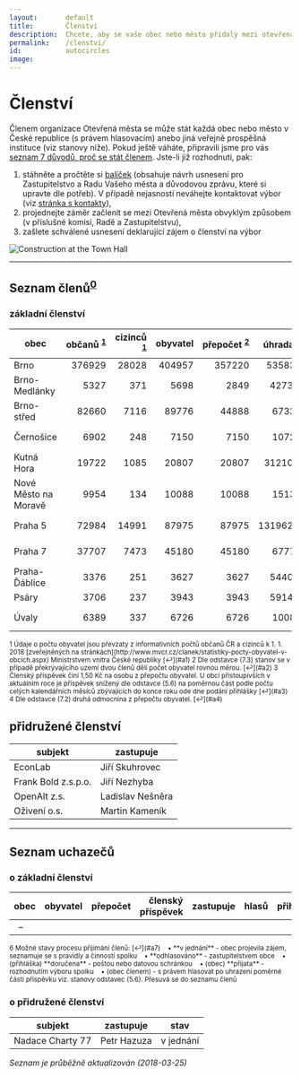 ```yaml
---
layout:       default
title:        Členství
description:  Chcete, aby se vaše obec nebo město přidaly mezi otevřená města?
permalink:    /clenstvi/
id:           autocircles
image:
---
```


# Členství
Členem organizace Otevřená města se může stát každá obec nebo město v České republice (s právem hlasovacím) anebo jiná veřejně prospěšná instituce (viz stanovy níže). Pokud ještě váháte, připravili jsme pro vás [seznam 7 důvodů, proč se stát členem](/clenstvi/motivace/). Jste-li již rozhodnuti, pak:

1. stáhněte a pročtěte si [balíček](/balicek/) (obsahuje návrh usnesení pro Zastupitelstvo a Radu Vašeho města a důvodovou zprávu, které si upravte dle potřeb). V případě nejasností neváhejte kontaktovat výbor (viz [stránka s kontakty](/kontakty/)),
2. projednejte záměr začlenit se mezi Otevřená města obvyklým způsobem (v příslušné komisi, Radě a Zastupitelstvu),
3. zašlete schválené usnesení deklarující zájem o členství na výbor

![Construction at the Town Hall](/media/thumbnails/construction.jpg)

----

## <span id="Seznam_členů">Seznam členů</span><sup id="a0">[0](#f0)</sup>

### základní členství

obec | občanů&nbsp;<sup id="a1">[1](#f1)</sup> | cizinců &nbsp;<sup id="a1">[1](#f1)</sup> | obyvatel | přepočet&nbsp;<sup id="a2">[2](#f2)</sup> | úhrada&nbsp;<sup id="a3">[3](#f3)</sup> | zastupuje | hlasů&nbsp;<sup id="a4">[4](#f4)</sup> | členství
--- | ---:| ---:| ---:| ---:| ---:| --- | ---:| ---
Brno | 376929 | 28028 | 404957 | 357220 | 535830 | Jiří Ulip | 636 | zakládající
Brno-Medlánky | 5327 | 371 | 5698 | 2849 | 4273,5 | Kateřina Žůrková | 75 | 2016-07
Brno-střed | 82660 | 7116 | 89776 | 44888 | 67332 | Svatopluk Bartík | 300 | zakládající
Černošice | 6902 | 248 | 7150 | 7150 | 10725 | Tomáš Kratochvíl | 85 | zakládající
Kutná Hora | 19722 | 1085 | 20807 | 20807 | 31210,5 | Lukáš Jelínek | 144 | 2016-06
Nové Město na Moravě | 9954 | 134 | 10088 | 10088 | 15132 | Michal Šmarda | 100 | zakládající
Praha 5 | 72984 | 14991 | 87975 | 87975 | 131962,5 | Viktor Čahoj | 297 | zakládající
Praha 7 | 37707 | 7473 | 45180 | 45180 | 67770 | Ondřej Profant | 213 | 2016-06
Praha-Ďáblice | 3376 | 251 | 3627 | 3627 | 5440,5 | Radimír Rexa | 60 | 2016-07
Psáry | 3706 | 237 | 3943 | 3943 | 5914,5 | Vít Olmr | 63 | zakládající
Úvaly | 6389 | 337 | 6726 | 6726 | 10089 |  Petr Borecký | 82 | 2016-08

<sup>
<span id="f1">1</span> Údaje o počtu obyvatel jsou převzaty z informativních počtů občanů ČR a cizinců k 1. 1. 2018 [zveřejněných na stránkách](http://www.mvcr.cz/clanek/statistiky-pocty-obyvatel-v-obcich.aspx) Ministrstvem vnitra České republiky [↩](#a1)   
<span id="f2">2</span> Dle odstavce (7.3) stanov se v případě překrývajícího uzemí dvou členů dělí počet obyvatel rovnou měrou. [↩](#a2)   
<span id="f3">3</span> Členský příspěvek činí 1,50 Kč na osobu z přepočtu obyvatel. U obcí přistoupivších v aktuálním roce je příspěvek snížený dle odstavce (5.6) na poměrnou část podle počtu celých kalendářních měsíců zbývajících do konce roku ode dne podání přihlášky [↩](#a3)  
<span id="f4">4</span> Dle odstavce (7.2) druhá odmocnina z přepočtu obyvatel. [↩](#a4)  
</sup>

## přidružené členství

subjekt | zastupuje
--- | ---
EconLab | Jiří Skuhrovec
Frank Bold z.s.p.o. | Jiří Nezhyba
OpenAlt z.s. | Ladislav Nešněra
Oživení o.s. | Martin Kameník

----

## <span id="Seznam_uchazečů">Seznam uchazečů</span>

### o základní členství

obec | obyvatel | přepočet | členský příspěvek | zastupuje | hlasů | přihláška | stav&nbsp;<sup id="a6">[6](#f7)</sup>
--- | ---:| ---:| ---:| --- | ---:| --- | ---
&nbsp;&nbsp;&ndash; |  |  |  |  |  |  |

<sup>
<span id="f6">6</span> Možné stavy procesu přijímání členů: [↩](#a7)  
&nbsp;&nbsp;&nbsp;&bull; **v jednání** - obec projevila zájem, seznamuje se s pravidly a činností spolku  
&nbsp;&nbsp;&nbsp;&bull; **odhlasováno** - zastupitelstvem obce  
&nbsp;&nbsp;&nbsp;&bull; (přihláška) **doručena** - poštou nebo datovou schránkou  
&nbsp;&nbsp;&nbsp;&bull; (obec) **přijata** - rozhodnutím výboru spolku  
&nbsp;&nbsp;&nbsp;&bull; (obec členem) - s právem hlasovat po uhrazení poměrné části příspěvku viz. stanovy odstavec (5.6). Přesuvá se do seznamu členů  
</sup>

### o přidružené členství

subjekt | zastupuje | stav
--- | --- | ---
Nadace Charty 77 | Petr Hazuza | v jednání

<!--
&nbsp;&nbsp;&ndash; |  |
-->
*Seznam je průběžně aktualizován (2018-03-25)*
